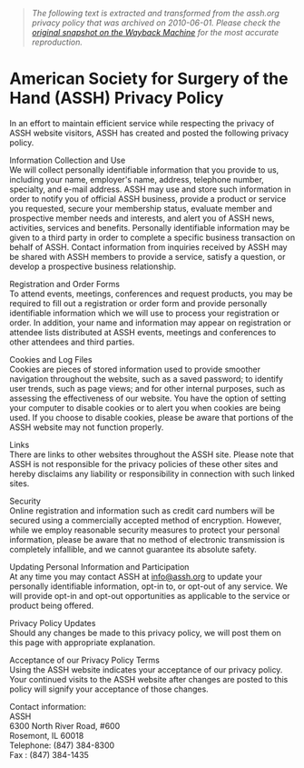 > *The following text is extracted and transformed from the assh.org privacy policy that was archived on 2010-06-01. Please check the [original snapshot on the Wayback Machine](https://web.archive.org/web/20100601034823id_/http%3A//www.assh.org/pages/ASSHPrivacyPolicy.aspx) for the most accurate reproduction.*

# American Society for Surgery of the Hand (ASSH) Privacy Policy

In an effort to maintain efficient service while respecting the privacy of ASSH website visitors, ASSH has created and posted the following privacy policy. 

Information Collection and Use  
We will collect personally identifiable information that you provide to us, including your name, employer's name, address, telephone number, specialty, and e-mail address. ASSH may use and store such information in order to notify you of official ASSH business, provide a product or service you requested, secure your membership status, evaluate member and prospective member needs and interests, and alert you of ASSH news, activities, services and benefits. Personally identifiable information may be given to a third party in order to complete a specific business transaction on behalf of ASSH. Contact information from inquiries received by ASSH may be shared with ASSH members to provide a service, satisfy a question, or develop a prospective business relationship. 

Registration and Order Forms  
To attend events, meetings, conferences and request products, you may be required to fill out a registration or order form and provide personally identifiable information which we will use to process your registration or order. In addition, your name and information may appear on registration or attendee lists distributed at ASSH events, meetings and conferences to other attendees and third parties. 

Cookies and Log Files  
Cookies are pieces of stored information used to provide smoother navigation throughout the website, such as a saved password; to identify user trends, such as page views; and for other internal purposes, such as assessing the effectiveness of our website. You have the option of setting your computer to disable cookies or to alert you when cookies are being used. If you choose to disable cookies, please be aware that portions of the ASSH website may not function properly. 

Links  
There are links to other websites throughout the ASSH site. Please note that ASSH is not responsible for the privacy policies of these other sites and hereby disclaims any liability or responsibility in connection with such linked sites. 

Security  
Online registration and information such as credit card numbers will be secured using a commercially accepted method of encryption. However, while we employ reasonable security measures to protect your personal information, please be aware that no method of electronic transmission is completely infallible, and we cannot guarantee its absolute safety. 

Updating Personal Information and Participation  
At any time you may contact ASSH at info@assh.org to update your personally identifiable information, opt-in to, or opt-out of any service. We will provide opt-in and opt-out opportunities as applicable to the service or product being offered. 

Privacy Policy Updates  
Should any changes be made to this privacy policy, we will post them on this page with appropriate explanation. 

Acceptance of our Privacy Policy Terms  
Using the ASSH website indicates your acceptance of our privacy policy. Your continued visits to the ASSH website after changes are posted to this policy will signify your acceptance of those changes. 

Contact information:   
ASSH  
6300 North River Road, #600  
Rosemont, IL 60018  
Telephone: (847) 384-8300  
Fax : (847) 384-1435 
